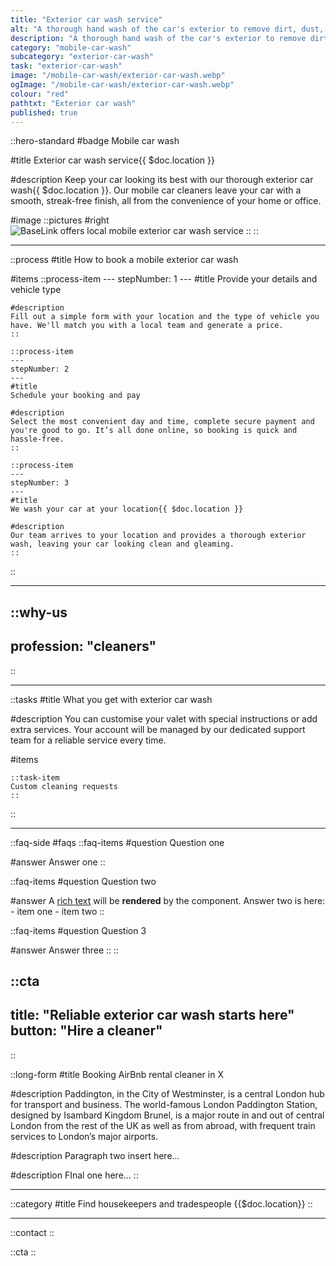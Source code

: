 ```yaml
---
title: "Exterior car wash service"
alt: "A thorough hand wash of the car's exterior to remove dirt, dust, and grime"
description: "A thorough hand wash of the car's exterior to remove dirt, dust, and grime"
category: "mobile-car-wash"
subcategory: "exterior-car-wash"
task: "exterior-car-wash"
image: "/mobile-car-wash/exterior-car-wash.webp"
ogImage: "/mobile-car-wash/exterior-car-wash.webp"
colour: "red"
pathtxt: "Exterior car wash"
published: true
---
```


::hero-standard
#badge
Mobile car wash

#title
Exterior car wash service{{ $doc.location }}

#description
Keep your car looking its best with our thorough exterior car wash{{ $doc.location }}. Our mobile car cleaners leave your car with a smooth, streak-free finish, all from the convenience of your home or office.

#image
    ::pictures
    #right
    ![BaseLink offers local mobile exterior car wash service](/mobile-car-wash/exterior-car-wash.webp)
    ::
::

---

::process
#title
How to book a mobile exterior car wash

#items
    ::process-item
    ---
    stepNumber: 1
    ---
    #title
    Provide your details and vehicle type

    #description
    Fill out a simple form with your location and the type of vehicle you have. We'll match you with a local team and generate a price.
    ::
    
    ::process-item
    ---
    stepNumber: 2
    ---
    #title
    Schedule your booking and pay

    #description
    Select the most convenient day and time, complete secure payment and you're good to go. It’s all done online, so booking is quick and hassle-free.
    ::

    ::process-item
    ---
    stepNumber: 3
    ---
    #title
    We wash your car at your location{{ $doc.location }}

    #description
    Our team arrives to your location and provides a thorough exterior wash, leaving your car looking clean and gleaming.
    ::
::

---

::why-us
---
profession: "cleaners"
---
::

---

::tasks
#title
What you get with exterior car wash

#description
You can customise your valet with special instructions or add extra services. Your account will be managed by our dedicated support team for a reliable service every time.

#items

    ::task-item
    Custom cleaning requests
    ::
::

---

::faq-side
#faqs
  ::faq-items
  #question
  Question one

  #answer
  Answer one
  ::

  ::faq-items
  #question
  Question two

  #answer
  A [rich text](/services/commercial-cleaning) will be **rendered** by the component.
  Answer two is here:
    - item one
    - item two
  ::

  ::faq-items
  #question
  Question 3

  #answer
  Answer three
  ::
::

::cta
---
title: "Reliable exterior car wash starts here"
button: "Hire a cleaner"
---
::

::long-form
#title
Booking AirBnb rental cleaner in X

#description
Paddington, in the City of Westminster, is a central London hub for transport and business. The world-famous London Paddington Station, designed by Isambard Kingdom Brunel, is a major route in and out of central London from the rest of the UK as well as from abroad, with frequent train services to London’s major airports.

#description
Paragraph two insert here...

#description
FInal one here...
::

---

::category
#title
Find housekeepers and tradespeople {{$doc.location}}
::

---

::contact
::

::cta
::